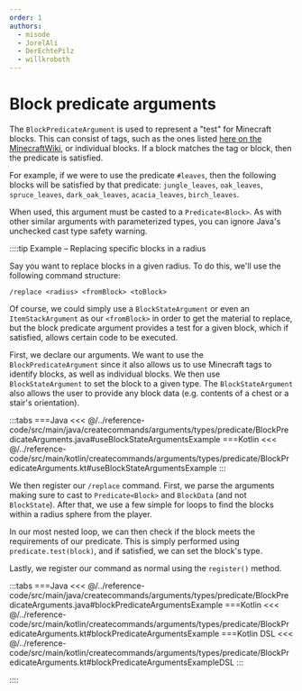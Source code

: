 ```yaml
---
order: 1
authors:
  - misode
  - JorelAli
  - DerEchtePilz
  - willkroboth
---
```


# Block predicate arguments

The `BlockPredicateArgument` is used to represent a "test" for Minecraft blocks. This can consist of tags, such as the ones listed [here on the MinecraftWiki](https://minecraft.wiki/w/Tag#Blocks), or individual blocks. If a block matches the tag or block, then the predicate is satisfied.

For example, if we were to use the predicate `#leaves`, then the following blocks will be satisfied by that predicate: `jungle_leaves`, `oak_leaves`, `spruce_leaves`, `dark_oak_leaves`, `acacia_leaves`, `birch_leaves`.

When used, this argument must be casted to a `Predicate<Block>`. As with other similar arguments with parameterized types, you can ignore Java's unchecked cast type safety warning.

::::tip Example – Replacing specific blocks in a radius

Say you want to replace blocks in a given radius. To do this, we'll use the following command structure:

```mccmd
/replace <radius> <fromBlock> <toBlock>
```

Of course, we could simply use a `BlockStateArgument` or even an `ItemStackArgument` as our `<fromBlock>` in order to get the material to replace, but the block predicate argument provides a test for a given block, which if satisfied, allows certain code to be executed.

First, we declare our arguments. We want to use the `BlockPredicateArgument` since it also allows us to use Minecraft tags to identify blocks, as well as individual blocks. We then use `BlockStateArgument` to set the block to a given type. The `BlockStateArgument` also allows the user to provide any block data (e.g. contents of a chest or a stair's orientation).

:::tabs
===Java
<<< @/../reference-code/src/main/java/createcommands/arguments/types/predicate/BlockPredicateArguments.java#useBlockStateArgumentsExample
===Kotlin
<<< @/../reference-code/src/main/kotlin/createcommands/arguments/types/predicate/BlockPredicateArguments.kt#useBlockStateArgumentsExample
:::

We then register our `/replace` command. First, we parse the arguments making sure to cast to `Predicate<Block>` and `BlockData` (and not `BlockState`). After that, we use a few simple for loops to find the blocks within a radius sphere from the player.

In our most nested loop, we can then check if the block meets the requirements of our predicate. This is simply performed using `predicate.test(block)`, and if satisfied, we can set the block's type.

Lastly, we register our command as normal using the `register()` method.

:::tabs
===Java
<<< @/../reference-code/src/main/java/createcommands/arguments/types/predicate/BlockPredicateArguments.java#blockPredicateArgumentsExample
===Kotlin
<<< @/../reference-code/src/main/kotlin/createcommands/arguments/types/predicate/BlockPredicateArguments.kt#blockPredicateArgumentsExample
===Kotlin DSL
<<< @/../reference-code/src/main/kotlin/createcommands/arguments/types/predicate/BlockPredicateArguments.kt#blockPredicateArgumentsExampleDSL
:::

::::